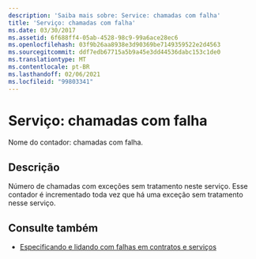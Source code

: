 ```yaml
---
description: 'Saiba mais sobre: Service: chamadas com falha'
title: 'Serviço: chamadas com falha'
ms.date: 03/30/2017
ms.assetid: 6f688ff4-05ab-4528-98c9-99a6ace28ec6
ms.openlocfilehash: 03f9b26aa8938e3d90369be7149359522e2d4563
ms.sourcegitcommit: ddf7edb67715a5b9a45e3dd44536dabc153c1de0
ms.translationtype: MT
ms.contentlocale: pt-BR
ms.lasthandoff: 02/06/2021
ms.locfileid: "99803341"
---
```

# <a name="service-calls-failed"></a>Serviço: chamadas com falha

Nome do contador: chamadas com falha.  
  
## <a name="description"></a>Descrição  

 Número de chamadas com exceções sem tratamento neste serviço. Esse contador é incrementado toda vez que há uma exceção sem tratamento nesse serviço.  
  
## <a name="see-also"></a>Consulte também

- [Especificando e lidando com falhas em contratos e serviços](../../specifying-and-handling-faults-in-contracts-and-services.md)
